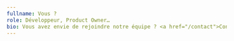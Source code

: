 ```yaml
---
fullname: Vous ?
role: Développeur, Product Owner…
bio: Vous avez envie de rejoindre notre équipe ? <a href="/contact">Contactez-nous !</a>
---
```

